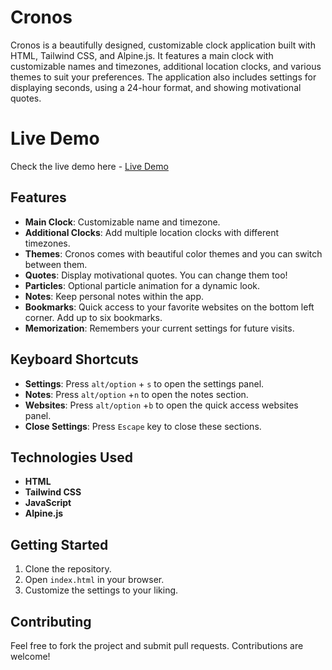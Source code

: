 # Cronos

Cronos is a beautifully designed, customizable clock application built with HTML, Tailwind CSS, and Alpine.js. It features a main clock with customizable names and timezones, additional location clocks, and various themes to suit your preferences. The application also includes settings for displaying seconds, using a 24-hour format, and showing motivational quotes. 

# Live Demo 
Check the live demo here - [Live Demo](https://hasinhayder.github.io/cronos/)

## Features

- **Main Clock**: Customizable name and timezone.
- **Additional Clocks**: Add multiple location clocks with different timezones.
- **Themes**: Cronos comes with beautiful color themes and you can switch between them.
- **Quotes**: Display motivational quotes. You can change them too!
- **Particles**: Optional particle animation for a dynamic look.
- **Notes**: Keep personal notes within the app.
- **Bookmarks**: Quick access to your favorite websites on the bottom left corner. Add up to six bookmarks.
- **Memorization**: Remembers your current settings for future visits.

## Keyboard Shortcuts

- **Settings**: Press `alt/option` + `s` to open the settings panel.
- **Notes**: Press `alt/option` +`n` to open the notes section.
- **Websites**: Press `alt/option` +`b` to open the quick access websites panel.
- **Close Settings**: Press `Escape` key to close these sections.


## Technologies Used

- **HTML**
- **Tailwind CSS**
- **JavaScript**
- **Alpine.js**

## Getting Started

1. Clone the repository.
2. Open `index.html` in your browser.
3. Customize the settings to your liking.

## Contributing

Feel free to fork the project and submit pull requests. Contributions are welcome!


